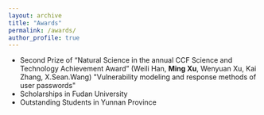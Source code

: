 ```yaml
---
layout: archive
title: "Awards"
permalink: /awards/
author_profile: true
---
```


- Second Prize of “Natural Science in the annual CCF Science and Technology Achievement Award” (Weili Han, **Ming Xu**, Wenyuan Xu, Kai Zhang,
X.Sean.Wang) "Vulnerability modeling and response methods of user passwords"
- Scholarships in Fudan University
- Outstanding Students in Yunnan Province
